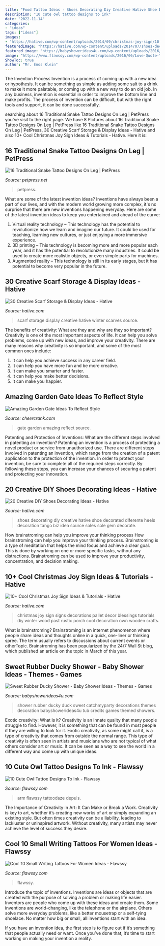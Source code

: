 ```yaml
---
title: "Food Tattoo Ideas - Shoes Decorating Diy Creative Hative Shoe Decorated Diferente Heels Decoration Tango Biz Idea Source Soles Sole Gem Decorate"
description: "10 cute owl tattoo designs to ink"
date: "2022-11-14"
categories:
- "ideas"
tags: ["ideas"]
images:
- "https://hative.com/wp-content/uploads/2014/09/christmas-joy-sign/10-christmas-joy-sign-ideas-and-tutorials.jpg"
featuredImage: "https://hative.com/wp-content/uploads/2014/07/shoes-decorating-ideas/8-shoes-decorating-ideas.jpg"
featured_image: "https://babyshowerideas4u.com/wp-content/uploads/2016/07/Sweet-Rubber-Ducky-Shower-Tub-600x899.jpg"
image: "https://www.flawssy.com/wp-content/uploads/2016/06/Love-Quote-Tattoos-for-Women.jpg"
ShowToc: true
author: "Mr. Enos Klein"
---
```



The Invention Process
Invention is a process of coming up with a new idea or hypothesis. It can be something as simple as adding some salt to a drink to make it more palatable, or coming up with a new way to do an old job. In any business, invention is essential in order to improve the bottom line and make profits. The process of invention can be difficult, but with the right tools and support, it can be done successfully.

	

		
searching about 16 Traditional Snake Tattoo Designs On Leg | PetPress you've visit to the right page. We have 8 Pictures about 16 Traditional Snake Tattoo Designs On Leg | PetPress like 16 Traditional Snake Tattoo Designs On Leg | PetPress, 30 Creative Scarf Storage &amp; Display Ideas - Hative and also 10+ Cool Christmas Joy Sign Ideas &amp; Tutorials - Hative. Here it is:
		
    
## 16 Traditional Snake Tattoo Designs On Leg | PetPress

<img loading=lazy src="https://cdn.petpress.net/wp-content/uploads/2020/03/12032438/Man-Tattoo-snake-on-leg-768x1024.jpg" onerror="this.onerror=null;this.src='https://tse2.mm.bing.net/th?id=OIP.kLdUJ83Ol6VCf12pCeK--AHaJ4&amp;pid=15.1';" alt="16 Traditional Snake Tattoo Designs On Leg | PetPress">

_Source: petpress.net_

>petpress. 

	

What are some of the latest invention ideas?
Inventions have always been a part of our lives, and with the modern world growing more complex, it's no surprise that there are new inventions happening everyday. Here are some of the latest invention ideas to keep you entertained and ahead of the curve: 
1. Virtual reality technology – This technology has the potential to revolutionize how we learn and imagine our future. It could be used for teaching, learning new cultures, or just enjoying a more immersive experience. 
2. 3D printing – This technology is becoming more and more popular each year, and it has the potential to revolutionize many industries. It could be used to create more realistic objects, or even simple parts for machines. 
3. Augmented reality – This technology is still in its early stages, but it has potential to become very popular in the future.

    
## 30 Creative Scarf Storage &amp; Display Ideas - Hative

<img loading=lazy src="https://hative.com/wp-content/uploads/2015/03/scarf-storage-ideas/4-creative-scarf-storage-and-display-ideas.jpg" onerror="this.onerror=null;this.src='https://tse3.mm.bing.net/th?id=OIP.rnm8gfVyBMAJM-78RhnqxwHaJ4&amp;pid=15.1';" alt="30 Creative Scarf Storage &amp; Display Ideas - Hative">

_Source: hative.com_

>scarf storage display creative hative winter scarves source. 

	

The benefits of creativity: What are they and why are they so important?
Creativity is one of the most important aspects of life. It can help you solve problems, come up with new ideas, and improve your creativity. There are many reasons why creativity is so important, and some of the most common ones include: 
1) It can help you achieve success in any career field.
2) It can help you have more fun and be more creative. 
3) It can make you smarter and faster. 
4) It can help you make better decisions. 
5) It can make you happier.

    
## Amazing Garden Gate Ideas To Reflect Style

<img loading=lazy src="https://www.cheercrank.com/wp-content/uploads/2016/01/12-garden-gate.jpg" onerror="this.onerror=null;this.src='https://tse1.mm.bing.net/th?id=OIP.AG_0O0LrdWNJgoRsc9D1tgHaML&amp;pid=15.1';" alt="Amazing Garden Gate Ideas To Reflect Style">

_Source: cheercrank.com_

>gate garden amazing reflect source. 

	

Patenting and Protection of Inventions: What are the different steps involved in patenting an invention?
Patenting an invention is a process of protecting a novel product or service from unauthorized use. There are different steps involved in patenting an invention, which range from the creation of a patent application to the protection of the invention. In order to protect your invention, be sure to complete all of the required steps correctly. By following these steps, you can increase your chances of securing a patent and protecting your innovation.

    
## 20 Creative DIY Shoes Decorating Ideas - Hative

<img loading=lazy src="https://hative.com/wp-content/uploads/2014/07/shoes-decorating-ideas/8-shoes-decorating-ideas.jpg" onerror="this.onerror=null;this.src='https://tse2.mm.bing.net/th?id=OIP.ATVj1w82Yht3MjnvG5GkmAHaLI&amp;pid=15.1';" alt="20 Creative DIY Shoes Decorating Ideas - Hative">

_Source: hative.com_

>shoes decorating diy creative hative shoe decorated diferente heels decoration tango biz idea source soles sole gem decorate. 

	

How brainstroming can help you improve your thinking process
How brainstroming can help you improve your thinking process. Brainstroming is a type of meditation that helps the mind focus and achieve a clear goal. This is done by working on one or more specific tasks, without any distractions. Brainstroming can be used to improve your productivity, concentration, and decision making.

    
## 10+ Cool Christmas Joy Sign Ideas &amp; Tutorials - Hative

<img loading=lazy src="https://hative.com/wp-content/uploads/2014/09/christmas-joy-sign/10-christmas-joy-sign-ideas-and-tutorials.jpg" onerror="this.onerror=null;this.src='https://tse4.mm.bing.net/th?id=OIP.l2F_ERFExURqzRMtj-SSXQHaJ4&amp;pid=15.1';" alt="10+ Cool Christmas Joy Sign Ideas &amp; Tutorials - Hative">

_Source: hative.com_

>christmas joy sign signs decorations pallet decor blessings tutorials diy winter wood past rustic porch cool decoration own wooden crafts. 

	

What is brainstroming?
Brainstroming is an internet phenomenon where people share ideas and thoughts online in a quick, one-liner or thinking spree. The term usually refers to discussions about current events or otherTopic. Brainstroming has been popularized by the 24/7 Wall St blog, which published an article on the topic in March of this year.

    
## Sweet Rubber Ducky Shower - Baby Shower Ideas - Themes - Games

<img loading=lazy src="https://babyshowerideas4u.com/wp-content/uploads/2016/07/Sweet-Rubber-Ducky-Shower-Tub-600x899.jpg" onerror="this.onerror=null;this.src='https://tse2.mm.bing.net/th?id=OIP.nm4X1FwA7rQX7DYhJo91fQHaLG&amp;pid=15.1';" alt="Sweet Rubber Ducky Shower - Baby Shower Ideas - Themes - Games">

_Source: babyshowerideas4u.com_

>shower rubber ducky duck sweet catchmyparty decorations themes decoration babyshowerideas4u tub credits games themed showers. 

	

Exotic creativity: What is it?
Creativity is an innate quality that many people struggle to find. However, it is something that can be found in most people if they are willing to look for it. Exotic creativity, as some might call it, is a type of creativity that comes from outside the normal range. This type of creativity is often seen in artists and musicians who are not typical of what others consider art or music. It can be seen as a way to see the world in a different way and come up with unique ideas.

    
## 10 Cute Owl Tattoo Designs To Ink - Flawssy

<img loading=lazy src="https://www.flawssy.com/wp-content/uploads/2016/06/Small-Owl-Tattoo-Designs.jpg" onerror="this.onerror=null;this.src='https://tse4.mm.bing.net/th?id=OIP.FGU_Xeho7diCw1woC4VWkgHaJ4&amp;pid=15.1';" alt="10 Cute Owl Tattoo Designs To Ink - Flawssy">

_Source: flawssy.com_

>arm flawssy tattoodaze depuis. 

	

The Importance of Creativity in Art: It Can Make or Break a Work.
Creativity is key to art, whether it’s creating new works of art or simply expanding an existing style. But often times creativity can be a liability, leading to lackluster or uninspired artwork. Without creativity, many artists may never achieve the level of success they desire.

    
## Cool 10 Small Writing Tattoos For Women Ideas - Flawssy

<img loading=lazy src="https://www.flawssy.com/wp-content/uploads/2016/06/Love-Quote-Tattoos-for-Women.jpg" onerror="this.onerror=null;this.src='https://tse4.mm.bing.net/th?id=OIP.KLfxiReX17jqWb1v1u_HngHaLL&amp;pid=15.1';" alt="Cool 10 Small Writing Tattoos For Women Ideas - Flawssy">

_Source: flawssy.com_

>flawssy. 

	

Introduce the topic of inventions.
Inventions are ideas or objects that are created with the purpose of solving a problem or making life easier. Inventors are people who come up with these ideas and create them.
Some inventions are world-changing, like the telephone or the airplane. Others solve more everyday problems, like a better mousetrap or a self-tying shoelace. No matter how big or small, all inventions start with an idea.

If you have an invention idea, the first step is to figure out if it’s something that people actually need or want. Once you’ve done that, it’s time to start working on making your invention a reality.

